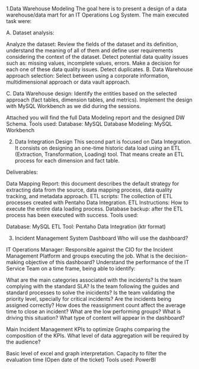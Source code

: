1.Data Warehouse Modeling
 The goal here is to present a design of a data warehouse/data mart for an IT Operations Log System. The main executed task were:

 A. Dataset analysis:

 Analyze the dataset: Review the fields of the dataset and its definition, understand the meaning of all of them and define user requirements considering the context of the dataset.
 Detect potential data quality issues such as: missing values, incomplete values, errors. Make a decision for each one of these data quality issues.
 Detect duplicates.
 B. Data Warehouse approach selection: Select between using a corporate information, multidimensional approach or data vault approach.

 C. Data Warehouse design: Identify the entities based on the selected approach (fact tables, dimension tables, and metrics). Implement the design with MySQL Workbench as we did during the sessions.

 Attached you will find the full Data Modeling report and the designed DW Schema.
 Tools used:
 Database: MySQL
 Database Modeling: MySQL Workbench



 
 2. Data Integration Design
 This second part is focused on Data Integration. It consists on designing an one-time historic data load using an ETL (Extraction, Transformation, Loading) tool. That means create an ETL process for each 
 dimension and fact table.

 Deliverables:

 Data Mapping Report: this document describes the default strategy for extracting data from the source, data mapping process, data quality tracking, and metadata approach.
 ETL scripts: The collection of ETL processes created with Pentaho Data Integration.
 ETL Instructions: How to execute the entire data loading process.
 Database backup: after the ETL process has been executed with success.
 Tools used:

 Database: MySQL ETL Tool: Pentaho Data Integration (ktr format)


 
 
 3. Incident Management System Dashboard
 Who will use the dashboard?

 IT Operations Manager: Responsible against the CIO for the Incident Management Platform and groups executing the job.
 What is the decision-making objective of this dashboard? Understand the performance of the IT Service Team on a time frame, being able to identify:

 What are the main categories associated with the incidents?
 Is the team complying with the standard SLA?
 Is the team following the guides and standard processes to solve the inicidents?
 Is the team validating the priority level, specially for critical incidents?
 Are the incidents being assigned correctly?
 How does the reassignment count affect the average time to close an incident?
 What are the low performing groups? What is driving this situation?
 What type of content will appear in the dashboard?

 Main Incident Management KPIs to optimize
 Graphs comparing the composition of the KPIs.
 What level of data aggregation will be required by the audience?

 Basic level of excel and graph interpretation.
 Capacity to filter the evaluation time (Open date of the ticket)
 Tools used:
 PowerBI

